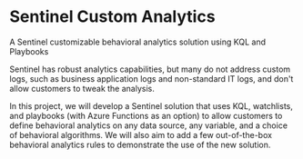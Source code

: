 # Sentinel Custom Analytics
A Sentinel customizable behavioral analytics solution using KQL and Playbooks

Sentinel has robust analytics capabilities, but many do not address custom logs, such as business application logs and non-standard IT logs, and don't allow customers to tweak the analysis. 

In this project, we will develop a Sentinel solution that uses KQL, watchlists, and playbooks (with Azure Functions as an option) to allow customers to define behavioral analytics on any data source, any variable, and a choice of behavioral algorithms. We will also aim to add a few out-of-the-box behavioral analytics rules to demonstrate the use of the new solution.
